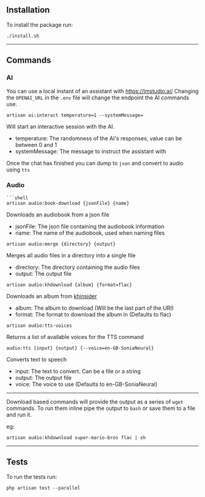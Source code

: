 ## Installation

To install the package run:
```
./install.sh
```
---
## Commands

### AI

You can use a local instant of an assistant with https://lmstudio.ai/
Changing the `OPENAI_URL` in the `.env` file will change the endpoint the AI commands use.

```shell
artisan ai:interact temperature=1 --systemMessage=
```

Will start an interactive session with the AI.
 - temperature: The randomness of the AI's responses, value can be between 0 and 1
 - systemMessage: The message to instruct the assistant with

Once the chat has finished you can dump to `json` and convert to audio using `tts`

### Audio

```shell
```shell
artisan audio:book-download {jsonFile} {name}
```
Downloads an audiobook from a json file
 - jsonFile: The json file containing the audiobook information
 - name: The name of the audiobook, used when naming files

```shell
artisan audio:merge {directory} {output}
```
Merges all audio files in a directory into a single file
 - directory: The directory containing the audio files
 - output: The output file

```shell
artisan audio:khdownload {album} {format=flac}
```
Downloads an album from [khinsider](https://downloads.khinsider.com)
 - album: The album to download (Will be the last part of the URI)
 - format: The format to download the album in (Defaults to flac)

```shell
artisan audio:tts-voices
```
Returns a list of available voices for the TTS command

```shell
audio:tts {input} {output} {--voice=en-GB-SoniaNeural}
```
Converts text to speech
 - input: The text to convert. Can be a file or a string
 - output: The output file
 - voice: The voice to use (Defaults to en-GB-SoniaNeural)
----
Download based commands will provide the output as a series of `wget` commands.
To run them inline pipe the output to `bash` or save them to a file and run it.

eg: 
```shell
artisan audio:khdownload super-mario-bros flac | sh
```
---
## Tests

To run the tests run: 
```shell
php artisan test --parallel
```
